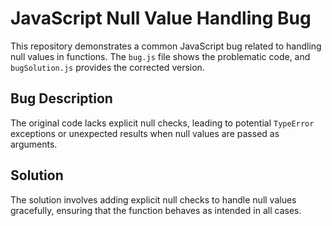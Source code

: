# JavaScript Null Value Handling Bug

This repository demonstrates a common JavaScript bug related to handling null values in functions. The `bug.js` file shows the problematic code, and `bugSolution.js` provides the corrected version.

## Bug Description
The original code lacks explicit null checks, leading to potential `TypeError` exceptions or unexpected results when null values are passed as arguments.

## Solution
The solution involves adding explicit null checks to handle null values gracefully, ensuring that the function behaves as intended in all cases.